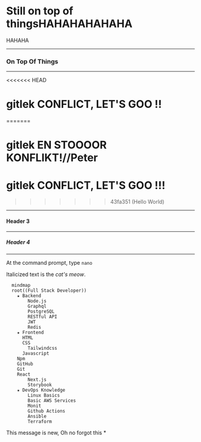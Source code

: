 # Still on top of thingsHAHAHAHAHAHA
HAHAHA
***

### On Top Of Things

***

<<<<<<< HEAD
# gitlek CONFLICT, LET'S GOO !!
=======
# gitlek EN STOOOOR KONFLIKT!//Peter

# gitlek CONFLICT, LET'S GOO !!!
>>>>>>> 43fa351 (Hello World)

***

#### Header 3

***

##### Header 4

***

At the command prompt, type `nano`

Italicized text is the *cat's meow*.

```mermaid
  mindmap
  root((Full Stack Developer))
    ★ Backend
        Node.js
        Graphql
        PostgreSQL
        RESTful API
        JWT
        Redis
    ★ Frontend
      HTML
      CSS
        Tailwindcss
      Javascript
    Npm
    GitHub
    Git
    React
        Next.js
        Storybook
    ★ DevOps Knowledge
        Linux Basics
        Basic AWS Services
        Monit
        Github Actions
        Ansible
        Terraform
```

This message is new, Oh no forgot this *
